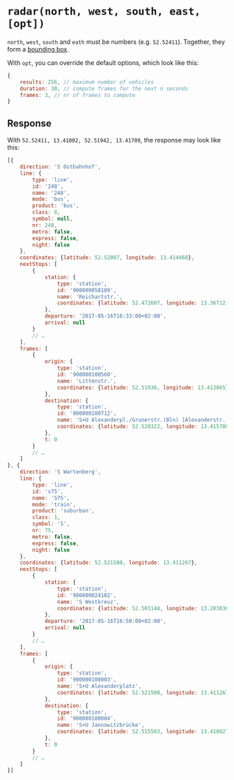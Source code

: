 # `radar(north, west, south, east, [opt])`

`north`, `west`, `south` and `eath` must be numbers (e.g. `52.52411`). Together, they form a [bounding box](https://en.wikipedia.org/wiki/Minimum_bounding_box).

With `opt`, you can override the default options, which look like this:

```js
{
	results: 256, // maximum number of vehicles
	duration: 30, // compute frames for the next n seconds
	frames: 3, // nr of frames to compute
}
```

## Response

With `52.52411, 13.41002, 52.51942, 13.41709`, the response may look like this:

```js
[{
	direction: 'S Ostbahnhof',
	line: {
		type: 'line',
		id: '248',
		name: '248',
		mode: 'bus',
		product: 'bus',
		class: 8,
		symbol: null,
		nr: 248,
		metro: false,
		express: false,
		night: false
	},
	coordinates: {latitude: 52.52007, longitude: 13.414468},
	nextStops: [
		{
			station: {
				type: 'station',
				id: '900000058109',
				name: 'Reichartstr.',
				coordinates: {latitude: 52.472607, longitude: 13.367121}
			},
			departure: '2017-05-16T16:33:00+02:00',
			arrival: null
		}
		// …
	],
	frames: [
		{
			origin: {
				type: 'station',
				id: '900000100560',
				name: 'Littenstr.',
				coordinates: {latitude: 52.51936, longitude: 13.413065}
			},
			destination: {
				type: 'station',
				id: '900000100712',
				name: 'S+U Alexanderpl./Grunerstr.(Bln) [Alexanderstr.]',
				coordinates: {latitude: 52.520322, longitude: 13.415708}
			},
			t: 0
		}
		// …
	]
}, {
	direction: 'S Wartenberg',
	line: {
		type: 'line',
		id: 's75',
		name: 'S75',
		mode: 'train',
		product: 'suburban',
		class: 1,
		symbol: 'S',
		nr: 75,
		metro: false,
		express: false,
		night: false
	},
	coordinates: {latitude: 52.521508, longitude: 13.411267},
	nextStops: [
		{
			station: {
				type: 'station',
				id: '900000024102',
				name: 'S Westkreuz',
				coordinates: {latitude: 52.501148, longitude: 13.283036}
			},
			departure: '2017-05-16T16:50:00+02:00',
			arrival: null
		}
		// …
	],
	frames: [
		{
			origin: {
				type: 'station',
				id: '900000100003',
				name: 'S+U Alexanderplatz',
				coordinates: {latitude: 52.521508, longitude: 13.411267}
			},
			destination: {
				type: 'station',
				id: '900000100004',
				name: 'S+U Jannowitzbrücke',
				coordinates: {latitude: 52.515503, longitude: 13.418027}
			},
			t: 0
		}
		// …
	]
}]
```
